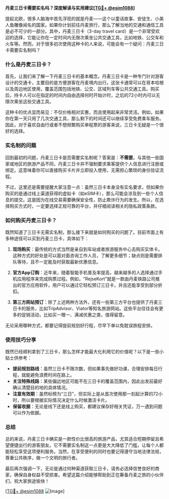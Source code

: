 **丹麦三日卡需要实名吗？深度解读与实用建议[[TG💪+ @esim1088](https://t.me/s/esim1088)]**

提起北欧，很多人脑海中首先浮现的就是丹麦——这个以童话故事、安徒生、小美人鱼雕像闻名的国家。如果你计划前往丹麦旅行，那么了解当地的交通和通信工具是必不可少的一部分。其中，丹麦三日卡（3-day travel card）是一个非常受欢迎的选择，它能让你在一定时间内无限次乘坐公共交通工具，比如地铁、公交车和火车等。然而，对于很多初次使用这种卡的人来说，可能会有一个疑问：丹麦三日卡需要实名制吗？

### 什么是丹麦三日卡？

首先，让我们来了解一下丹麦三日卡的基本概念。丹麦三日卡是一种专门针对游客设计的交通卡，主要目的是方便游客在丹麦境内出行。这张卡通常可以在哥本哈根以及周边地区使用，覆盖范围包括地铁、公交、区域列车等公共交通工具。购买后，持卡人可以在指定的时间内自由选择何时开始计时，之后的72小时内可以无限次乘坐这些交通工具。

这种卡的优点显而易见：不仅价格相对实惠，而且使用起来非常灵活。例如，如果你在第一天只用了几次交通工具，那么剩下的时间还可以继续享受免费乘车服务。因此，对于喜欢自由行或者不想频繁购买单程票的游客来说，三日卡无疑是一个很好的选择。

### 实名制的问题

回到最初的问题，丹麦三日卡是否需要实名制呢？答案是：**不需要**。与其他一些国家或地区的旅游产品不同，丹麦三日卡并不强制要求乘客提供个人信息进行注册或绑定。这意味着你可以直接购买卡片并立即投入使用，无需担心繁琐的身份验证流程。

不过，这里还是需要提醒大家注意一点：虽然三日卡本身没有实名要求，但如果你购买的是通过线上渠道获得的虚拟卡（如eSIM卡），那么可能会涉及到一些个人信息的提交。这是因为在线交易需要确保安全性，防止欺诈行为的发生。所以，在选择购买方式时，一定要选择正规可靠的平台，并仔细阅读相关的隐私政策条款。

### 如何购买丹麦三日卡？

既然知道了三日卡无需实名制，那么接下来就是如何购买的问题了。目前市面上有多种途径可以买到丹麦三日卡，具体如下：

1. **现场购买**：最传统的方式当然是亲自到车站或者旅游服务中心去购买实体卡。这种方式的好处是可以面对面咨询工作人员，了解更多细节；缺点则是需要排队等待，且不一定能及时获取最新优惠信息。
   
2. **官方App订购**：近年来，随着智能手机普及率提高，越来越多的人选择通过手机应用程序来完成购票过程。例如，“RejseKort”就是一款由丹麦铁路公司推出的官方应用软件，用户可以通过它轻松预订三日卡，并且还能享受到部分折扣。

3. **第三方网站预订**：除了上述两种方法外，还有一些第三方平台也提供了丹麦三日卡的服务，比如TripAdvisor、Viator等知名旅游网站。这些平台往往会有更多的促销活动，比如买一赠一、满减优惠之类，值得留意。

无论采用哪种方式，都要记得提前规划好行程，尽早下单以免耽误旅程安排。

### 使用技巧分享

既然已经顺利拿到了三日卡，那么怎样才能最大化利用它的价值呢？以下是一些小贴士供参考：

- **提前规划路线**：虽然三日卡不限次数，但如果事先做好功课，合理安排每日行程，就能避免浪费时间在路上。
- **关注特殊线路**：某些偏远地区可能不在三日卡的覆盖范围内，因此出发前最好确认清楚目的地的具体情况。
- **注意有效期**：虽然标榜为“三日”，但实际上是从首次使用那一刻起计算的72小时，所以要根据实际情况决定什么时候激活卡片。
- **保留收据**：无论是线下还是线上购买，都建议保存好相关凭证，万一遇到问题可以作为依据。

### 总结

总的来说，丹麦三日卡确实是一款性价比很高的旅游产品，尤其适合短期停留且希望便捷出行的游客朋友。它不需要实名制这一点更是大大降低了门槛，让每个人都能轻松享受这项便利服务。当然，在享受便利的同时也要记得遵守当地法律法规，尊重公共秩序，做一个文明的旅行者。

最后再次强调一下，无论是通过何种渠道获取三日卡，请务必选择信誉良好的商家，确保自身权益不受损害。希望这篇介绍能够帮助到正在筹备丹麦之旅的小伙伴们，祝大家旅途愉快！

[[TG💪+ @esim1088](https://t.me/s/esim1088) ![Image](https://i.postimg.cc/4NQfJmqS/Snipaste-2025-05-13-00-14-12.png)]